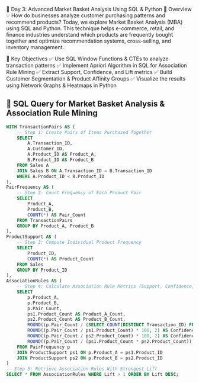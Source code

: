 🛒 Day 3: Advanced Market Basket Analysis Using SQL & Python
🚀 Overview
💡 How do businesses analyze customer purchasing patterns and recommend products?
Today, we explore Market Basket Analysis (MBA) using SQL and Python. This technique helps e-commerce, retail, and finance industries understand which products are frequently bought together and optimize recommendation systems, cross-selling, and inventory management.

🔹 Key Objectives
✅ Use SQL Window Functions & CTEs to analyze transaction patterns
✅ Implement Apriori Algorithm in SQL for Association Rule Mining
✅ Extract Support, Confidence, and Lift metrics
✅ Build Customer Segmentation & Product Affinity Groups
✅ Visualize the results using Network Graphs & Heatmaps in Python

## **📜 SQL Query for Market Basket Analysis & Association Rule Mining**
```sql
WITH TransactionPairs AS (
    -- Step 1: Create Pairs of Items Purchased Together
    SELECT 
        A.Transaction_ID,
        A.Customer_ID,
        A.Product_ID AS Product_A,
        B.Product_ID AS Product_B
    FROM Sales A
    JOIN Sales B ON A.Transaction_ID = B.Transaction_ID
    WHERE A.Product_ID < B.Product_ID
),
PairFrequency AS (
    -- Step 2: Count Frequency of Each Product Pair
    SELECT 
        Product_A, 
        Product_B, 
        COUNT(*) AS Pair_Count
    FROM TransactionPairs
    GROUP BY Product_A, Product_B
),
ProductSupport AS (
    -- Step 3: Compute Individual Product Frequency
    SELECT 
        Product_ID, 
        COUNT(*) AS Product_Count
    FROM Sales
    GROUP BY Product_ID
),
AssociationRules AS (
    -- Step 4: Calculate Association Rule Metrics (Support, Confidence, Lift)
    SELECT 
        p.Product_A, 
        p.Product_B,
        p.Pair_Count,
        ps1.Product_Count AS Product_A_Count,
        ps2.Product_Count AS Product_B_Count,
        ROUND((p.Pair_Count / (SELECT COUNT(DISTINCT Transaction_ID) FROM Sales)) * 100, 2) AS Support,
        ROUND((p.Pair_Count / ps1.Product_Count) * 100, 2) AS Confidence_A_to_B,
        ROUND((p.Pair_Count / ps2.Product_Count) * 100, 2) AS Confidence_B_to_A,
        ROUND((p.Pair_Count / (ps1.Product_Count * ps2.Product_Count)) * (SELECT COUNT(DISTINCT Transaction_ID) FROM Sales), 2) AS Lift
    FROM PairFrequency p
    JOIN ProductSupport ps1 ON p.Product_A = ps1.Product_ID
    JOIN ProductSupport ps2 ON p.Product_B = ps2.Product_ID
)
-- Step 5: Retrieve Association Rules With Strongest Lift
SELECT * FROM AssociationRules WHERE Lift > 1 ORDER BY Lift DESC;
